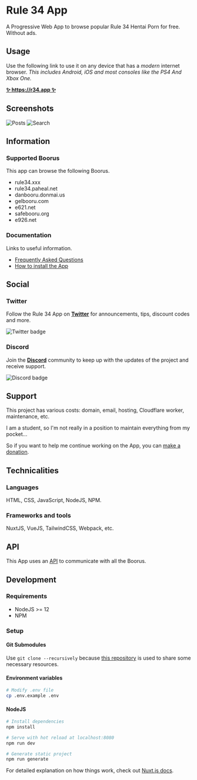 # Rule 34 App

A Progressive Web App to browse popular Rule 34 Hentai Porn for free. Without ads.

## Usage

Use the following link to use it on any device that has a _modern_ internet browser.
_This includes Android, iOS and most consoles like the PS4 And Xbox One._

**[✨ https://r34.app ✨](https://r34.app/?utm_source=Reddit&utm_medium=New_Post)**

## Screenshots

![Posts](https://i.imgur.com/uOiZbXw_d.png?maxwidth=400&fidelity=high) ![Search](https://i.imgur.com/DmsT5TA_d.png?maxwidth=400&fidelity=high)

## Information

### Supported Boorus

This app can browse the following Boorus.

- rule34.xxx
- rule34.paheal.net
- danbooru.donmai.us
- gelbooru.com
- e621.net
- safebooru.org
- e926.net

### Documentation

Links to useful information.

- [Frequently Asked Questions](https://docs.r34.app/frequently-asked-questions)
- [How to install the App](https://docs.r34.app/app-installation)

## Social

### Twitter

Follow the Rule 34 App on **[Twitter](https://twitter.com/Rule34App)** for announcements, tips, discount codes and more.

![Twitter badge](https://img.shields.io/twitter/follow/Rule34App?style=for-the-badge)

### Discord

Join the **[Discord](https://redirect.r34.app/discord)** community to keep up with the updates of the project and
receive support.

![Discord badge](https://img.shields.io/discord/656241666553806861?style=for-the-badge)

## Support

This project has various costs: domain, email, hosting, Cloudflare worker, maintenance, etc.

I am a student, so I'm not really in a position to maintain everything from my pocket...

So if you want to help me continue working on the App, you can [make a donation](https://docs.r34.app/donations).

## Technicalities

### Languages

HTML, CSS, JavaScript, NodeJS, NPM.

### Frameworks and tools

NuxtJS, VueJS, TailwindCSS, Webpack, etc.

## API

This App uses an [API](https://github.com/Rule-34/API) to communicate with all the Boorus.

## Development

### Requirements

- NodeJS >= 12
- NPM

### Setup

#### Git Submodules

Use `git clone --recursively` because [this repository](https://github.com/Rule-34/Shared-Resources) is used to share
some necessary resources.

#### Environment variables

```bash
# Modify .env file
cp .env.example .env
```

#### NodeJS

```bash
# Install dependencies
npm install

# Serve with hot reload at localhost:8080
npm run dev

# Generate static project
npm run generate
```

For detailed explanation on how things work, check out [Nuxt.js docs](https://nuxtjs.org).
